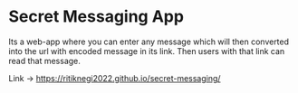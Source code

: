 # Secret Messaging App
Its a web-app where you can enter any message which will then converted into the url with encoded message in its link.
Then users with that link can read that message.

Link -> https://ritiknegi2022.github.io/secret-messaging/
